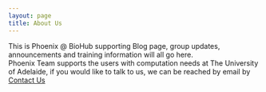 ```yaml
---
layout: page
title: About Us
---
```


This is Phoenix @ BioHub supporting Blog page, group updates, announcements and training information will all go here. <br>
Phoenix Team supports the users with computation needs at The University of Adelaide, if you would like to talk to us, we can be reached by email by <a href="hpcsupport@adelaide.edu.au">Contact Us</a> <br>
